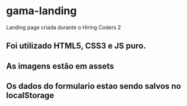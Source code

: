 # gama-landing
Landing page criada durante o Hiring Coders 2

## Foi utilizado HTML5, CSS3 e JS puro.
## As imagens estão em assets
## Os dados do formulario estao sendo salvos no localStorage
